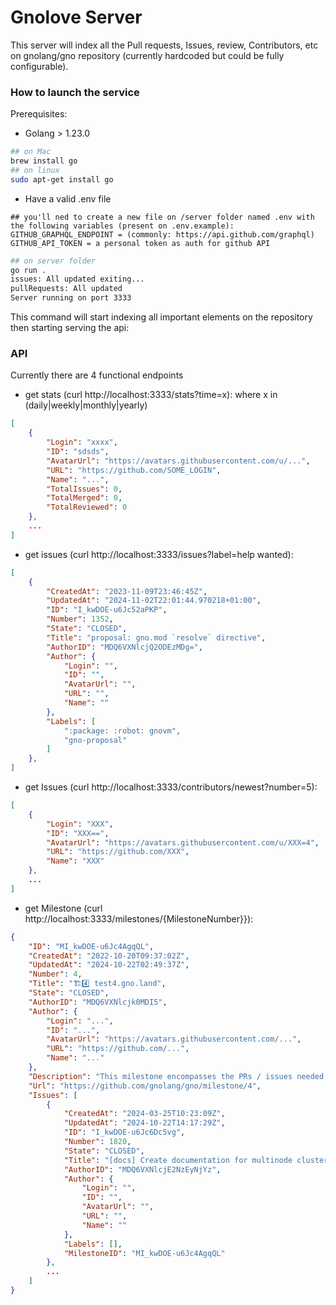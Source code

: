 # Gnolove Server

This server will index all the Pull requests, Issues, review, Contributors, etc on gnolang/gno repository (currently hardcoded but could be fully configurable).


### How to launch the service

Prerequisites: 
- Golang > 1.23.0
```sh 
## on Mac
brew install go
## on linux
sudo apt-get install go
```
- Have a valid .env file
```
## you'll ned to create a new file on /server folder named .env with the following variables (present on .env.example):
GITHUB_GRAPHQL_ENDPOINT = (commonly: https://api.github.com/graphql)
GITHUB_API_TOKEN = a personal token as auth for github API

```


```sh
## on server folder
go run .
issues: All updated exiting...
pullRequests: All updated
Server running on port 3333
```
This command will start indexing all important elements on the repository then starting serving the api:

### API
Currently there are 4 functional endpoints
- get stats (curl http://localhost:3333/stats?time=x): where x in (daily|weekly|monthly|yearly)
```json
[
    {
        "Login": "xxxx",
        "ID": "sdsds",
        "AvatarUrl": "https://avatars.githubusercontent.com/u/...",
        "URL": "https://github.com/SOME_LOGIN",
        "Name": "...",
        "TotalIssues": 0,
        "TotalMerged": 0,
        "TotalReviewed": 0
    },
    ...
]
```

- get issues (curl http://localhost:3333/issues?label=help wanted):
```json
[
    {
        "CreatedAt": "2023-11-09T23:46:45Z",
        "UpdatedAt": "2024-11-02T22:01:44.970218+01:00",
        "ID": "I_kwDOE-u6Jc52aPKP",
        "Number": 1352,
        "State": "CLOSED",
        "Title": "proposal: gno.mod `resolve` directive",
        "AuthorID": "MDQ6VXNlcjQ2ODEzMDg=",
        "Author": {
            "Login": "",
            "ID": "",
            "AvatarUrl": "",
            "URL": "",
            "Name": ""
        },
        "Labels": [
            ":package: :robot: gnovm",
            "gno-proposal"
        ]
    },
]
```

- get Issues (curl http://localhost:3333/contributors/newest?number=5):
```json
[
    {
        "Login": "XXX",
        "ID": "XXX==",
        "AvatarUrl": "https://avatars.githubusercontent.com/u/XXX=4",
        "URL": "https://github.com/XXX",
        "Name": "XXX"
    },
    ...
]
```

- get Milestone (curl http://localhost:3333/milestones/{MilestoneNumber}}):
```json
{
    "ID": "MI_kwDOE-u6Jc4AgqQL",
    "CreatedAt": "2022-10-20T09:37:02Z",
    "UpdatedAt": "2024-10-22T02:49:37Z",
    "Number": 4,
    "Title": "🏗4️⃣ test4.gno.land",
    "State": "CLOSED",
    "AuthorID": "MDQ6VXNlcjk0MDI5",
    "Author": {
        "Login": "...",
        "ID": "...",
        "AvatarUrl": "https://avatars.githubusercontent.com/...",
        "URL": "https://github.com/...",
        "Name": "..."
    },
    "Description": "This milestone encompasses the PRs / issues needed to launch a multi-node Gno testnet",
    "Url": "https://github.com/gnolang/gno/milestone/4",
    "Issues": [
        {
            "CreatedAt": "2024-03-25T10:23:09Z",
            "UpdatedAt": "2024-10-22T14:17:29Z",
            "ID": "I_kwDOE-u6Jc6Dc5vg",
            "Number": 1820,
            "State": "CLOSED",
            "Title": "[docs] Create documentation for multinode clusters",
            "AuthorID": "MDQ6VXNlcjE2NzEyNjYz",
            "Author": {
                "Login": "",
                "ID": "",
                "AvatarUrl": "",
                "URL": "",
                "Name": ""
            },
            "Labels": [],
            "MilestoneID": "MI_kwDOE-u6Jc4AgqQL"
        },
        ...
    ]
}
```

